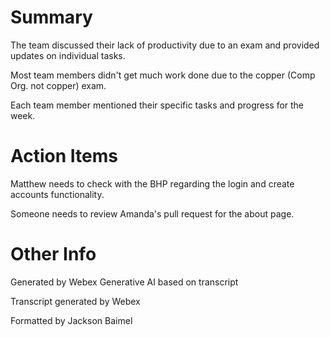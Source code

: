 # Summary

The team discussed their lack of productivity due to an exam and provided updates on individual tasks.

Most team members didn't get much work done due to the copper (Comp Org. not copper) exam.

Each team member mentioned their specific tasks and progress for the week.

# Action Items

Matthew needs to check with the BHP regarding the login and create accounts functionality.

Someone needs to review Amanda's pull request for the about page.

# Other Info

Generated by Webex Generative AI based on transcript

Transcript generated by Webex

Formatted by Jackson Baimel